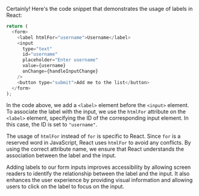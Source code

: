 Certainly! Here's the code snippet that demonstrates the usage of labels in React:

```javascript
return (
  <form>
    <label htmlFor="username">Username</label>
    <input
      type="text"
      id="username"
      placeholder="Enter username"
      value={username}
      onChange={handleInputChange}
    />
    <button type="submit">Add me to the list</button>
  </form>
);
```

In the code above, we add a `<label>` element before the `<input>` element. To associate the label with the input, we use the `htmlFor` attribute on the `<label>` element, specifying the ID of the corresponding input element. In this case, the ID is set to `"username"`.

The usage of `htmlFor` instead of `for` is specific to React. Since `for` is a reserved word in JavaScript, React uses `htmlFor` to avoid any conflicts. By using the correct attribute name, we ensure that React understands the association between the label and the input.

Adding labels to our form inputs improves accessibility by allowing screen readers to identify the relationship between the label and the input. It also enhances the user experience by providing visual information and allowing users to click on the label to focus on the input.